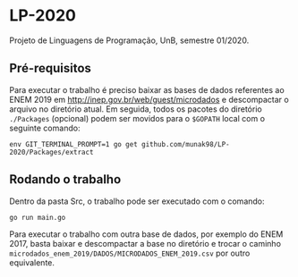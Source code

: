 # LP-2020

Projeto de Linguagens de Programação, UnB, semestre 01/2020.

## Pré-requisitos

Para executar o trabalho é preciso baixar as bases de dados referentes ao ENEM 2019 em http://inep.gov.br/web/guest/microdados e descompactar o arquivo no diretório atual.
Em seguida, todos os pacotes do diretório `./Packages` (opcional) podem ser movidos para o `$GOPATH` local com o seguinte comando:

```
env GIT_TERMINAL_PROMPT=1 go get github.com/munak98/LP-2020/Packages/extract
```

## Rodando o trabalho

Dentro da pasta Src, o trabalho pode ser executado com o comando:

```
go run main.go 
```

Para executar o trabalho com outra base de dados, por exemplo do ENEM 2017, basta baixar e descompactar a base no diretório e trocar o caminho `microdados_enem_2019/DADOS/MICRODADOS_ENEM_2019.csv` por outro equivalente. 

